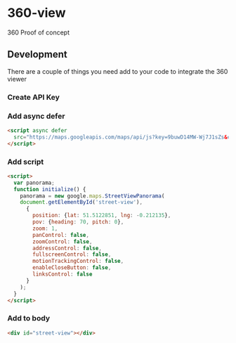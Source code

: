 # 360-view
360 Proof of concept

## Development

There are a couple of things you need add to your code to integrate the 360 viewer

### Create API Key


### Add async defer
```html
<script async defer
  src="https://maps.googleapis.com/maps/api/js?key=9buwD14MW-Wj7J1sZs&callback=initialize">
</script>
```
### Add script
```html
<script>
  var panorama;
  function initialize() {
    panorama = new google.maps.StreetViewPanorama(
    document.getElementById('street-view'),
      {
        position: {lat: 51.5122851, lng: -0.212135},
        pov: {heading: 70, pitch: 0},
        zoom: 1,
        panControl: false,
        zoomControl: false,
        addressControl: false,
        fullscreenControl: false,
        motionTrackingControl: false,
        enableCloseButton: false,
        linksControl: false
      }
    );
  }
</script>
```

### Add to body
```html
<div id="street-view"></div>
```
